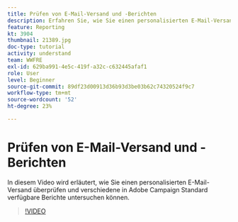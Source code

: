 ```yaml
---
title: Prüfen von E-Mail-Versand und -Berichten
description: Erfahren Sie, wie Sie einen personalisierten E-Mail-Versand überprüfen und verschiedene in Adobe Campaign Standard verfügbare Berichte untersuchen können.
feature: Reporting
kt: 3904
thumbnail: 21389.jpg
doc-type: tutorial
activity: understand
team: WWFRE
exl-id: 629ba991-4e5c-419f-a32c-c632445afaf1
role: User
level: Beginner
source-git-commit: 89df23d00913d36b93d3be03b62c74320524f9c7
workflow-type: tm+mt
source-wordcount: '52'
ht-degree: 23%

---
```


# Prüfen von E-Mail-Versand und -Berichten

In diesem Video wird erläutert, wie Sie einen personalisierten E-Mail-Versand überprüfen und verschiedene in Adobe Campaign Standard verfügbare Berichte untersuchen können.

>[!VIDEO](https://video.tv.adobe.com/v/21389?quality=12&learn=on)
